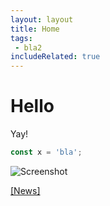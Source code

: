```yaml
---
layout: layout
title: Home
tags:
 - bla2
includeRelated: true
---
```


# Hello

Yay!

```js
const x = 'bla';
```

![Screenshot](_media/screenshot.png)

[[News]](news/)
